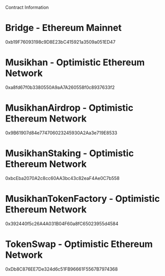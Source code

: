 Contract Information

# Bridge - Ethereum Mainnet

0xb19F76093198c9D8E23bC415921a3509a051ED47

# Musikhan - Optimistic Ethereum Network

0xa8fd67f0b3380550A9aA7A260558f0c8937633f2

# MusikhanAirdrop - Optimistic Ethereum Network

0x9B61907d84e774706023245930A2Aa3e719E8533

# MusikhanStaking - Optimistic Ethereum Network

0xbcEba2070A2c8cc60AA3bc43c82eaF4Ae0C7b558

# MusikhanTokenFactory - Optimistic Ethereum Network

0x392440f5c26A4A031B04F60a8fC65023955d4584

# TokenSwap - Optimistic Ethereum Network

0xDb8C876EE7De324d6c51FB96661F5567B7974368
